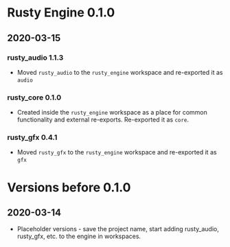 # Rusty Engine 0.1.0
## 2020-03-15

### rusty_audio 1.1.3

- Moved `rusty_audio` to the `rusty_engine` workspace and re-exported it as `audio`

### rusty_core 0.1.0

- Created inside the `rusty_engine` workspace as a place for common functionality and external 
  re-exports. Re-exported it as `core`.

### rusty_gfx 0.4.1

- Moved `rusty_gfx` to the `rusty_engine` workspace and re-exported it as `gfx`

# Versions before 0.1.0
## 2020-03-14

- Placeholder versions - save the project name, start adding rusty_audio, rusty_gfx, etc. to the
  engine in workspaces.